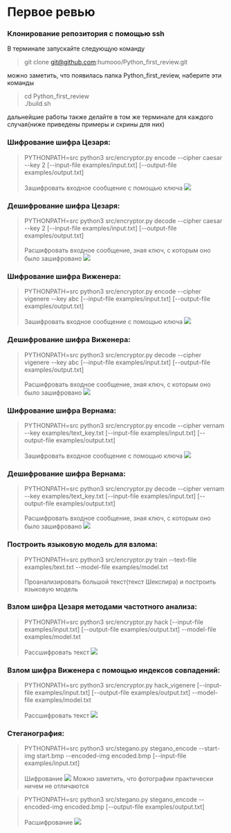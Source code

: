 # Первое ревью

### Клонирование репозитория с помощью ssh
В терминале запускайте следующую команду
> git clone git@github.com:humooo/Python_first_review.git

можно заметить, что появилась папка Python_first_review, наберите эти команды
> cd Python_first_review\
> ./build.sh

дальнейшие работы также делайте в том же терминале для каждого случая(ниже приведены примеры и скрины для них)

### Шифрование шифра Цезаря:
>  PYTHONPATH=src python3 src/encryptor.py encode --cipher caesar --key 2 [--input-file examples/input.txt] [--output-file examples/output.txt] \
> \
Зашифровать входное сообщение с помощью ключа
![](IMG/1.png)


### Дешифрование шифра Цезаря:
>  PYTHONPATH=src python3 src/encryptor.py decode --cipher caesar --key 2 [--input-file examples/input.txt] [--output-file examples/output.txt] \
> \
Расшифровать входное сообщение, зная ключ, с которым оно было зашифровано
![](IMG/2.png)


### Шифрование шифра Виженера:
>  PYTHONPATH=src python3 src/encryptor.py encode --cipher vigenere --key abc [--input-file examples/input.txt] [--output-file examples/output.txt] \
> \
Зашифровать входное сообщение с помощью ключа
![](IMG/3.png)


### Дешифрование шифра Виженера:
>  PYTHONPATH=src python3 src/encryptor.py decode --cipher vigenere --key abc [--input-file examples/input.txt] [--output-file examples/output.txt] \
> \
Расшифровать входное сообщение, зная ключ, с которым оно было зашифровано
![](IMG/4.png)


### Шифрование шифра Вернама:
>  PYTHONPATH=src python3 src/encryptor.py encode --cipher vernam --key examples/text_key.txt [--input-file examples/input.txt] [--output-file examples/output.txt] \
> \
Зашифровать входное сообщение с помощью ключа
![](IMG/5.png)


### Дешифрование шифра Вернама:
>  PYTHONPATH=src python3 src/encryptor.py decode --cipher vernam --key examples/text_key.txt [--input-file examples/input.txt] [--output-file examples/output.txt] \
> \
Расшифровать входное сообщение, зная ключ, с которым оно было зашифровано
![](IMG/6.png)

### Построить языковую модель для взлома:

> PYTHONPATH=src python3 src/encryptor.py train  --text-file examples/text.txt --model-file examples/model.txt \
> \
> Проанализировать большой текст(текст Шекспира) и построить языковую модель


### Взлом шифра Цезаря методами частотного анализа:

> PYTHONPATH=src python3 src/encryptor.py hack [--input-file examples/input.txt] [--output-file examples/output.txt] --model-file examples/model.txt \
> \
> Рассшифровать текст
![](IMG/7.png)


### Взлом шифра Виженера с помощью индексов совпадений:
> PYTHONPATH=src python3 src/encryptor.py hack_vigenere [--input-file examples/input.txt] [--output-file examples/output.txt] --model-file examples/model.txt \
> \
> Рассшифровать текст
![](IMG/8.png)

### Стеганография:
> PYTHONPATH=src python3 src/stegano.py stegano_encode  --start-img start.bmp --encoded-img encoded.bmp [--input-file examples/input.txt] \
> \
Шифрование
![](IMG/9.png)
Можно заметить, что фотографии практически ничем не отличаются 


> PYTHONPATH=src python3 src/stegano.py stegano_encode --encoded-img encoded.bmp [--output-file examples/output.txt] \
> \
Расшифрование
![](IMG/10.png)